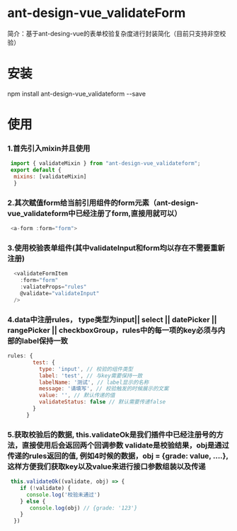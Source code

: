# ant-design-vue_validateForm
简介：基于ant-desing-vue的表单校验复杂度进行封装简化（目前只支持非空校验）

# 安装
npm install ant-design-vue_validateform --save

# 使用

### 1.首先引入mixin并且使用
```javascript
 import { validateMixin } from "ant-design-vue_validateform";
 export default {
  mixins: [validateMixin]
  }
```
### 2.其次赋值form给当前引用组件的form元素（ant-design-vue_validateform中已经注册了form,直接用就可以）

```javascript
 <a-form :form="form">
```

### 3.使用校验表单组件(其中validateInput和form均以存在不需要重新注册)
```javascript
  <validateFormItem
    :form="form"
    :valiateProps="rules"
    @validate="validateInput"
  />
```
          
### 4.data中注册rules， type类型为input|| select || datePicker || rangePicker || checkboxGroup，rules中的每一项的key必须与内部的label保持一致
```javascript
rules: {
        test: {
          type: 'input', // 校验的组件类型
          label: 'test', // 与key需要保持一致
          labelName: '测试', // label显示的名称
          message: '请填写', // 校验触发的时候展示的文案
          value: '', // 默认传递的值
          validateStatus: false // 默认需要传递false
        }
      }
```
        
### 5.获取校验后的数据, this.validateOk是我们插件中已经注册号的方法，直接使用后会返回两个回调参数 validate是校验结果，obj是通过传递的rules返回的值, 例如4时候的数据，obj = {grade: value, ....},这样方便我们获取key以及value来进行接口参数组装以及传递
```javascript
 this.validateOk((validate, obj) => {
    if (!validate) {
      console.log('校验未通过')
    } else {
       console.log(obj) // {grade: '123'}
    }
  })
  ```
